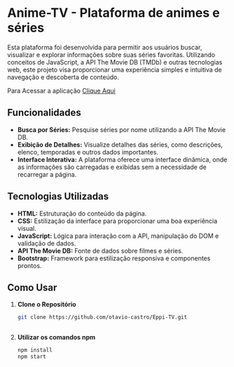 # Anime-TV - Plataforma de animes e séries

Esta plataforma foi desenvolvida para permitir aos usuários buscar, visualizar e explorar informações sobre suas séries favoritas. Utilizando conceitos de JavaScript, a API The Movie DB (TMDb) e outras tecnologias web, este projeto visa proporcionar uma experiência simples e intuitiva de navegação e descoberta de conteúdo.

Para Acessar a aplicação [Clique Aqui](https://otavio-castro.github.io/Anime-TV/codigo-fonte/)

## Funcionalidades

- **Busca por Séries:** Pesquise séries por nome utilizando a API The Movie DB.
- **Exibição de Detalhes:** Visualize detalhes das séries, como descrições, elenco, temporadas e outros dados importantes.
- **Interface Interativa:** A plataforma oferece uma interface dinâmica, onde as informações são carregadas e exibidas sem a necessidade de recarregar a página.

## Tecnologias Utilizadas

- **HTML:** Estruturação do conteúdo da página.
- **CSS:** Estilização da interface para proporcionar uma boa experiência visual.
- **JavaScript:** Lógica para interação com a API, manipulação do DOM e validação de dados.
- **API The Movie DB:** Fonte de dados sobre filmes e séries.
- **Bootstrap:** Framework para estilização responsiva e componentes prontos.

## Como Usar

1. **Clone o Repositório**
   ```bash
   git clone https://github.com/otavio-castro/Eppi-TV.git
  
2. **Utilizar os comandos npm**
    ```bash
   npm install
   npm start

